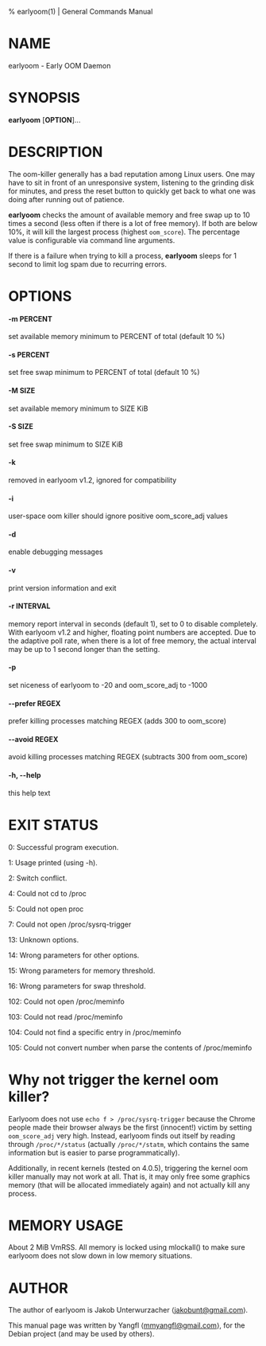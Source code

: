 % earlyoom(1) | General Commands Manual

# NAME

earlyoom - Early OOM Daemon

# SYNOPSIS

**earlyoom** [**OPTION**]...

# DESCRIPTION

The oom-killer generally has a bad reputation among Linux users. One may have
to sit in front of an unresponsive system, listening to the grinding disk for
minutes, and press the reset button to quickly get back to what one was doing
after running out of patience.

**earlyoom** checks the amount of available memory and free swap up to 10 times a
second (less often if there is a lot of free memory).
If both are below 10%, it will kill the largest process (highest `oom_score`).
The percentage value is configurable via command line arguments.

If there is a failure when trying to kill a process, **earlyoom** sleeps for
1 second to limit log spam due to recurring errors.

# OPTIONS

#### -m PERCENT
set available memory minimum to PERCENT of total (default 10 %)

#### -s PERCENT
set free swap minimum to PERCENT of total (default 10 %)

#### -M SIZE
set available memory minimum to SIZE KiB

#### -S SIZE
set free swap minimum to SIZE KiB

#### -k
removed in earlyoom v1.2, ignored for compatibility

#### -i
user-space oom killer should ignore positive oom_score_adj values

#### -d
enable debugging messages

#### -v
print version information and exit

#### -r INTERVAL
memory report interval in seconds (default 1), set to 0 to disable completely.
With earlyoom v1.2 and higher, floating point numbers are accepted. Due to the
adaptive poll rate, when there is a lot of free memory, the actual interval
may be up to 1 second longer than the setting.

#### -p
set niceness of earlyoom to -20 and oom_score_adj to -1000

#### \-\-prefer REGEX
prefer killing processes matching REGEX (adds 300 to oom_score)

#### \-\-avoid REGEX
avoid killing processes matching REGEX (subtracts 300 from oom_score)

#### -h, \-\-help
this help text

# EXIT STATUS

0: Successful program execution.

1: Usage printed (using -h).

2: Switch conflict.

4: Could not cd to /proc

5: Could not open proc

7: Could not open /proc/sysrq-trigger

13: Unknown options.

14: Wrong parameters for other options.

15: Wrong parameters for memory threshold.

16: Wrong parameters for swap threshold.

102: Could not open /proc/meminfo

103: Could not read /proc/meminfo

104: Could not find a specific entry in /proc/meminfo

105: Could not convert number when parse the contents of /proc/meminfo

# Why not trigger the kernel oom killer?

Earlyoom does not use `echo f > /proc/sysrq-trigger` because the Chrome people
made their browser always be the first (innocent!)  victim by setting
`oom_score_adj` very high. Instead, earlyoom finds out itself by reading through
`/proc/*/status` (actually `/proc/*/statm`, which contains the same information
but is easier to parse programmatically).

Additionally, in recent kernels (tested on 4.0.5), triggering the kernel oom
killer manually may not work at all. That is, it may only free some graphics
memory (that will be allocated immediately again) and not actually kill any
process.

# MEMORY USAGE

About 2 MiB VmRSS. All memory is locked using mlockall() to make sure earlyoom
does not slow down in low memory situations.

# AUTHOR

The author of earlyoom is Jakob Unterwurzacher ⟨jakobunt@gmail.com⟩.

This manual page was written by Yangfl ⟨mmyangfl@gmail.com⟩, for the Debian
project (and may be used by others).
